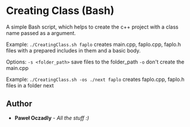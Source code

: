 # Creating Class (Bash)

A simple Bash script, which helps to create the c++ project with a class name passed as a argument.

Example:
`./CreatingClass.sh faplo` creates main.cpp, faplo.cpp, faplo.h files with a prepared includes in them and  a basic body.

Options:
`-s <folder_path>` save files to the folder_path
`-o` don't create the main.cpp

Example:
`./CreatingClass.sh -os ./next faplo` creates faplo.cpp, faplo.h files in a folder next

## Author

* **Paweł Oczadly** - *All the stuff :)*
